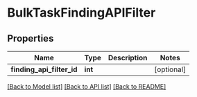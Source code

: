 # BulkTaskFindingAPIFilter

## Properties
Name | Type | Description | Notes
------------ | ------------- | ------------- | -------------
**finding_api_filter_id** | **int** |  | [optional] 

[[Back to Model list]](../README.md#documentation-for-models) [[Back to API list]](../README.md#documentation-for-api-endpoints) [[Back to README]](../README.md)


